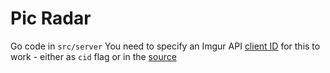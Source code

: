 # Pic Radar
Go code in `src/server`
You need to specify an Imgur API [client ID](https://apidocs.imgur.com/#authorization-and-oauth) for this to work - either as `cid` flag or in the [source](https://github.com/rvolosatovs/pic-radar/blob/master/src/server/main.go#L18)
